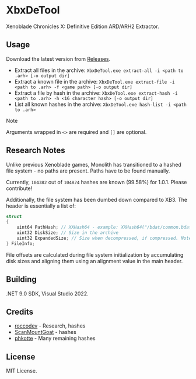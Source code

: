# XbxDeTool

Xenoblade Chronicles X: Definitive Edition ARD/ARH2 Extractor.

## Usage

Download the latest version from [Releases](https://github.com/Nenkai/XbxDeTool/releases).

* Extract all files in the archive: `XbxDeTool.exe extract-all -i <path to .arh> [-o output dir]`
* Extract a known file in the archive: `XbxDeTool.exe extract-file -i <path to .arh> -f <game path> [-o output dir]`
* Extract a file by hash in the archive: `XbxDeTool.exe extract-hash -i <path to .arh> -h <16 character hash> [-o output dir]`
* List all known hashes in the archive: `XbxDeTool.exe hash-list -i <path to .arh>`

> [!NOTE]  
> Arguments wrapped in `<>` are required and `[]` are optional.

## Research Notes

Unlike previous Xenoblade games, Monolith has transitioned to a hashed file system - no paths are present. Paths have to be found manually.

Currently, `104382` out of `104824` hashes are known (99.58%) for 1.0.1. Please contribute!

Additionally, the file system has been dumbed down compared to XB3. The header is essentially a list of:

```c
struct
{
    uint64 PathHash; // XXHash64 - example: XXHash64("/bdat/common.bdat".ToLower())
    uint32 DiskSize; // Size in the archive
    uint32 ExpandedSize; // Size when decompressed, if compressed. Note that even if this isn't set, the file may still be wrapped in a 'Xbc1' header.
} FileInfo;
```

File offsets are calculated during file system initialization by accumulating disk sizes and aligning them using an alignment value in the main header.

## Building

.NET 9.0 SDK, Visual Studio 2022.

## Credits

* [roccodev](https://github.com/roccodev) - Research, hashes
* [ScanMountGoat](https://github.com/ScanMountGoat) - hashes
* [phkotte](https://github.com/phkotte) - Many remaining hashes

## License

MIT License.
